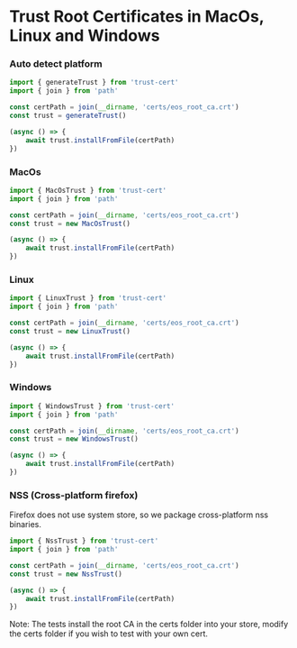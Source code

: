 # Trust Root Certificates in MacOs, Linux and Windows

### Auto detect platform
```js
import { generateTrust } from 'trust-cert'
import { join } from 'path'

const certPath = join(__dirname, 'certs/eos_root_ca.crt')
const trust = generateTrust()

(async () => {
    await trust.installFromFile(certPath)
})
```

### MacOs
```js
import { MacOsTrust } from 'trust-cert'
import { join } from 'path'

const certPath = join(__dirname, 'certs/eos_root_ca.crt')
const trust = new MacOsTrust()

(async () => {
    await trust.installFromFile(certPath)
})
```


### Linux
```js
import { LinuxTrust } from 'trust-cert'
import { join } from 'path'

const certPath = join(__dirname, 'certs/eos_root_ca.crt')
const trust = new LinuxTrust()

(async () => {
    await trust.installFromFile(certPath)
})
```

### Windows
```js
import { WindowsTrust } from 'trust-cert'
import { join } from 'path'

const certPath = join(__dirname, 'certs/eos_root_ca.crt')
const trust = new WindowsTrust()

(async () => {
    await trust.installFromFile(certPath)
})
```

### NSS (Cross-platform firefox)
Firefox does not use system store, so we package cross-platform nss binaries.

```js
import { NssTrust } from 'trust-cert'
import { join } from 'path'

const certPath = join(__dirname, 'certs/eos_root_ca.crt')
const trust = new NssTrust()

(async () => {
    await trust.installFromFile(certPath)
})
```

Note: The tests install the root CA in the certs folder into your store, modify the certs folder if you wish to test with your own cert.